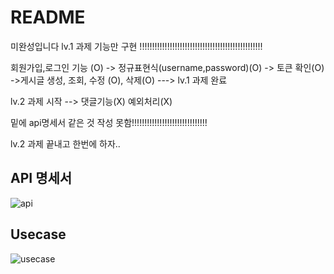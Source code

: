 
# README

미완성입니다 lv.1 과제 기능만 구현 !!!!!!!!!!!!!!!!!!!!!!!!!!!!!!!!!!!!!!!!!!!!!!!!!

회원가입,로그인 기능 (O) -> 정규표현식(username,password)(O) -> 토큰 확인(O) ->게시글 생성, 조회, 수정 (O), 삭제(O)
---> lv.1 과제 완료

lv.2 과제 시작
--> 댓글기능(X) 예외처리(X)

밑에 api명세서 같은 것 작성 못함!!!!!!!!!!!!!!!!!!!!!!!!!!!!!!

lv.2 과제 끝내고 한번에 하자..


## API 명세서
![api](https://user-images.githubusercontent.com/116135174/206619546-d99f0a50-c411-465d-b6da-27eaabc0136c.png)

## Usecase
![usecase](https://user-images.githubusercontent.com/116135174/206619672-24e5b2b8-0894-4bbd-99c8-6d4a580346b6.png)

